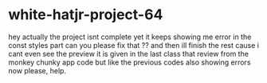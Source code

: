 # white-hatjr-project-64
hey actually the project isnt complete yet it keeps showing me error in the const styles part can you please fix that ?? and then ill finish the rest cause i cant even see the preview it is given in the last class that review from the monkey chunky app code but like the previous  codes also showing errors now please, help.
